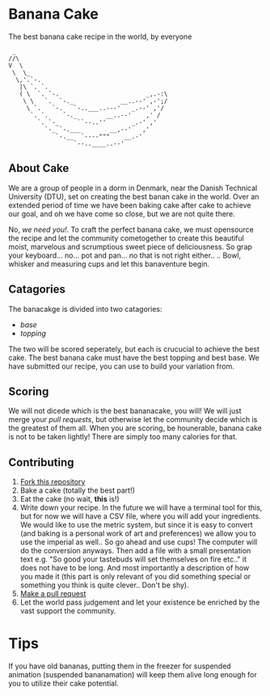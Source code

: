 # Banana Cake
The best banana cake recipe in the world, by everyone
```
 _
//\
V  \
 \  \_
  \,'.`-.
   |\ `. `.       
   ( \  `. `-.                        _,.-:\
    \ \   `.  `-._             __..--' ,-';/
     \ `.   `-.   `-..___..---'   _.--' ,'/
      `. `.    `-._        __..--'    ,' /
        `. `-_     ``--..''       _.-' ,'
          `-_ `-.___        __,--'   ,'
             `-.__  `----"""    __.-'
                  `--..____..--'

```
## About Cake
We are a group of people in a dorm in Denmark, near the Danish Technical University (DTU), set on creating the best banan cake in the world. Over an extended period of time we have been baking cake after cake to achieve our goal, and oh we have come so close, but we are not quite there. 

No, _we need you!_. To craft the perfect banana cake, we must opensource the recipe and let the community cometogether to create this beautiful moist, marvelous and scrumptious sweet piece of deliciousness. So grap your keyboard... no... pot and pan... no that is not right either.. .. Bowl, whisker and measuring cups and let this banaventure begin. 


## Catagories
The banacakge is divided into two catagories: 
- *base* 
- *topping* 

The two will be scored seperately, but each is crucucial to achieve the best cake. The best banana cake must have the best topping and best base. We have submitted our recipe, you can use to build your variation from.  


## Scoring
We will not dicede which is the best bananacake, you will! We will just merge your _pull requests_, but otherwise let the community decide which is the greatest of them all. 
When you are scoring, be hounerable, banana cake is not to be taken lightly! There are simply too many calories for that. 


## Contributing 
1. [Fork this repository](https://guides.github.com/activities/forking/)
2. Bake a cake (totally the best part!)
3. Eat the cake (no wait, **this** is!) 
4. Write down your recipe. In the future we will have a terminal tool for this, but for now we will have a CSV file, where you will add your ingredients. We would like to use the metric system, but since it is easy to convert (and baking is a personal work of art and preferences) we allow you to use the imperial as well.. So go ahead and use cups! The computer will do the conversion anyways. Then add a file with a small presentation text e.g. "So good your tastebuds will set themselves on fire etc.." it does not have to be long. And most importantly a description of how you made it (this part is only relevant of you did something special or something you think is quite clever.. Don't be shy). 
5. [Make a pull request](https://help.github.com/articles/creating-a-pull-request/)
6. Let the world pass judgement and let your existence be enriched by the vast support the community.



# Tips
If you have old bananas, putting them in the freezer for suspended animation (suspended bananamation) will keep them alive long enough for you to utilize their cake potential. 

